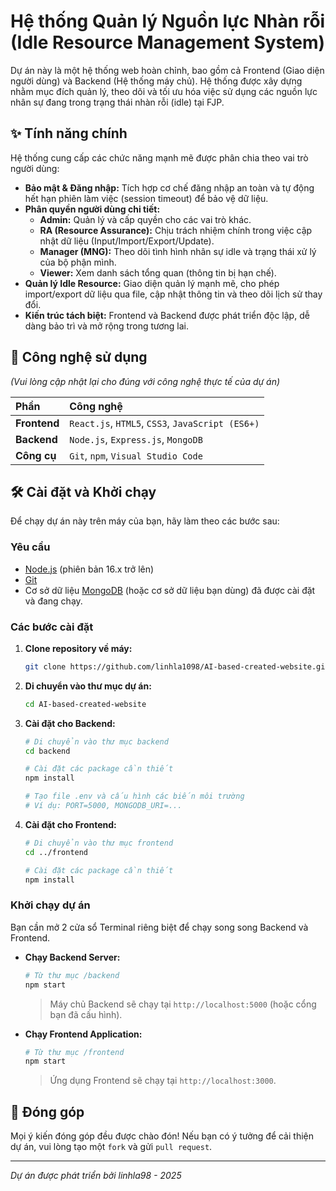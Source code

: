 # Hệ thống Quản lý Nguồn lực Nhàn rỗi (Idle Resource Management System)

Dự án này là một hệ thống web hoàn chỉnh, bao gồm cả Frontend (Giao diện người dùng) và Backend (Hệ thống máy chủ). Hệ thống được xây dựng nhằm mục đích quản lý, theo dõi và tối ưu hóa việc sử dụng các nguồn lực nhân sự đang trong trạng thái nhàn rỗi (idle) tại FJP.

## ✨ Tính năng chính

Hệ thống cung cấp các chức năng mạnh mẽ được phân chia theo vai trò người dùng:

*   **Bảo mật & Đăng nhập:** Tích hợp cơ chế đăng nhập an toàn và tự động hết hạn phiên làm việc (session timeout) để bảo vệ dữ liệu.
*   **Phân quyền người dùng chi tiết:**
    *   **Admin:** Quản lý và cấp quyền cho các vai trò khác.
    *   **RA (Resource Assurance):** Chịu trách nhiệm chính trong việc cập nhật dữ liệu (Input/Import/Export/Update).
    *   **Manager (MNG):** Theo dõi tình hình nhân sự idle và trạng thái xử lý của bộ phận mình.
    *   **Viewer:** Xem danh sách tổng quan (thông tin bị hạn chế).
*   **Quản lý Idle Resource:** Giao diện quản lý mạnh mẽ, cho phép import/export dữ liệu qua file, cập nhật thông tin và theo dõi lịch sử thay đổi.
*   **Kiến trúc tách biệt:** Frontend và Backend được phát triển độc lập, dễ dàng bảo trì và mở rộng trong tương lai.

## 🚀 Công nghệ sử dụng

*(Vui lòng cập nhật lại cho đúng với công nghệ thực tế của dự án)*

| Phần      | Công nghệ                                                              |
| :-------- | :--------------------------------------------------------------------- |
| **Frontend**  | `React.js`, `HTML5`, `CSS3`, `JavaScript (ES6+)` |
| **Backend**   | `Node.js`, `Express.js`, `MongoDB`                  |
| **Công cụ** | `Git`, `npm`, `Visual Studio Code`                                     |

## 🛠️ Cài đặt và Khởi chạy

Để chạy dự án này trên máy của bạn, hãy làm theo các bước sau:

### Yêu cầu
*   [Node.js](https://nodejs.org/) (phiên bản 16.x trở lên)
*   [Git](https://git-scm.com/)
*   Cơ sở dữ liệu [MongoDB](https://www.mongodb.com/) (hoặc cơ sở dữ liệu bạn dùng) đã được cài đặt và đang chạy.

### Các bước cài đặt

1.  **Clone repository về máy:**
    ```sh
    git clone https://github.com/linhla1098/AI-based-created-website.git
    ```

2.  **Di chuyển vào thư mục dự án:**
    ```sh
    cd AI-based-created-website
    ```

3.  **Cài đặt cho Backend:**
    ```sh
    # Di chuyển vào thư mục backend
    cd backend

    # Cài đặt các package cần thiết
    npm install

    # Tạo file .env và cấu hình các biến môi trường
    # Ví dụ: PORT=5000, MONGODB_URI=...
    ```

4.  **Cài đặt cho Frontend:**
    ```sh
    # Di chuyển vào thư mục frontend
    cd ../frontend

    # Cài đặt các package cần thiết
    npm install
    ```

### Khởi chạy dự án

Bạn cần mở 2 cửa sổ Terminal riêng biệt để chạy song song Backend và Frontend.

*   **Chạy Backend Server:**
    ```sh
    # Từ thư mục /backend
    npm start
    ```
    > Máy chủ Backend sẽ chạy tại `http://localhost:5000` (hoặc cổng bạn đã cấu hình).

*   **Chạy Frontend Application:**
    ```sh
    # Từ thư mục /frontend
    npm start
    ```
    > Ứng dụng Frontend sẽ chạy tại `http://localhost:3000`.

## 🤝 Đóng góp

Mọi ý kiến đóng góp đều được chào đón! Nếu bạn có ý tưởng để cải thiện dự án, vui lòng tạo một `fork` và gửi `pull request`.

---
_Dự án được phát triển bởi linhla98 - 2025_
